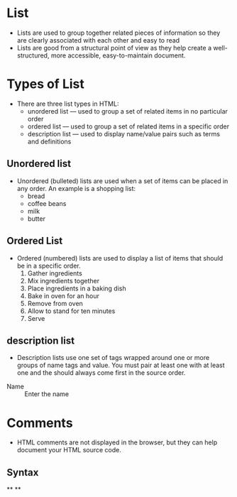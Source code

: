 # List
- Lists are used to group together related pieces of information so they are clearly associated with each other and easy to read
- Lists are good from a structural point of view as they help create a well-structured, more accessible, easy-to-maintain document.
# Types of List
- There are three list types in HTML:
  * unordered list — used to group a set of related items in no particular order
  * ordered list — used to group a set of related items in a specific order
  * description list — used to display name/value pairs such as terms and definitions
## Unordered list
- Unordered (bulleted) lists are used when a set of items can be placed in any order. An example is a shopping list:
        <ul>
         <li>bread</li>
         <li>coffee beans</li>
         <li>milk</li>
         <li>butter</li>
       </ul>
  
## Ordered List
 - Ordered (numbered) lists are used to display a list of items that should be in a specific order.
     1. Gather ingredients
     2. Mix ingredients together
     3. Place ingredients in a baking dish
     4. Bake in oven for an hour
     5. Remove from oven
     6. Allow to stand for ten minutes
     7. Serve
## description list
 - Description lists use one set of tags wrapped around one or more groups of name tags and value. You must pair at least one with at least one and the should always come first in the source order.
 <dl>
  <dt>Name</dt>
  <dd>Enter the name </dd>  
</dl>

# Comments 
 - HTML comments are not displayed in the browser, but they can help document your HTML source code.
## Syntax
  ** <!-- Write your comments here -->**
